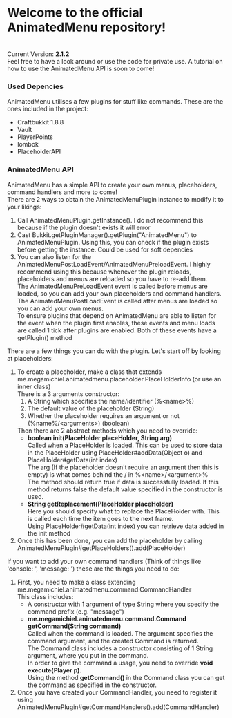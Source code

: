 <h1>Welcome to the official AnimatedMenu repository!</h1><br>
Current Version: <b>2.1.2</b><br>
Feel free to have a look around or use the code for private use. A tutorial on how to use the AnimatedMenu API is soon to come!
<br>
<h3>Used Depencies</h3>
AnimatedMenu utilises a few plugins for stuff like commands. These are the ones included in the project:
<ul>
	<li>Craftbukkit 1.8.8</li>
	<li>Vault</li>
	<li>PlayerPoints</li>
	<li>lombok</li>
	<li>PlaceholderAPI</li>
</ul>
<h3>AnimatedMenu API</h3>
AnimatedMenu has a simple API to create your own menus, placeholders, command handlers and more to come!<br>
There are 2 ways to obtain the AnimatedMenuPlugin instance to modify it to your likings:
<ol>
	<li>Call AnimatedMenuPlugin.getInstance(). I do not recommend this because if the plugin doesn't exists it will error</li>
	<li>Cast Bukkit.getPluginManager().getPlugin("AnimatedMenu") to AnimatedMenuPlugin. Using this, you can check if the plugin exists before getting the instance. Could be used for soft depencies</li>
	<li>
		You can also listen for the AnimatedMenuPostLoadEvent/AnimatedMenuPreloadEvent. I highly recommend using this because whenever the plugin reloads, placeholders and menus are reloaded so you have to re-add them.<br>
		The AnimatedMenuPreLoadEvent event is called before menus are loaded, so you can add your own placeholders and command handlers. The AnimatedMenuPostLoadEvent is called after menus are loaded so you can add your own menus.<br>
		To ensure plugins that depend on AnimatedMenu are able to listen for the event when the plugin first enables, these events and menu loads are called 1 tick after plugins are enabled. Both of these events have a getPlugin() method
	</li>
</ol>
There are a few things you can do with the plugin. Let's start off by looking at placeholders:
<ol>
	<li>
		To create a placeholder, make a class that extends me.megamichiel.animatedmenu.placeholder.PlaceHolderInfo (or use an inner class)<br>
		There is a 3 arguments constructor:
		<ol>
			<li>A String which specifies the name/identifier (%&#60name&#62%)</li>
			<li>The default value of the placeholder (String)</li>
			<li>Whether the placeholder requires an argument or not (%name%/&#60arguments&#62) (boolean)</li>
		</ol>
		Then there are 2 abstract methods which you need to override:
		<ul>
			<li>
				<b>boolean init(PlaceHolder placeHolder, String arg)</b><br>
				Called when a PlaceHolder is loaded. This can be used to store data in the PlaceHolder using PlaceHolder#addData(Object o) and PlaceHolder#getData(int index)<br>
				The arg (If the placeholder doesn't require an argument then this is empty) is what comes behind the / in %&#60name&#62/&#60argument&#62%<br>
				The method should return true if data is successfully loaded. If this method returns false the default value specified in the constructor is used.
			</li>
			<li>
				<b>String getReplacement(PlaceHolder placeHolder)</b><br>
				Here you should specify what to replace the PlaceHolder with. This is called each time the item goes to the next frame.<br>
				Using PlaceHolder#getData(int index) you can retrieve data added in the init method
			</li>
		</ul>
	</li>
	<li>Once this has been done, you can add the placeholder by calling AnimatedMenuPlugin#getPlaceHolders().add(PlaceHolder)</li>
</ol>
If you want to add your own command handlers (Think of things like 'console: <command>', 'message: <command>') these are the things you need to do:
<ol>
	<li>
		First, you need to make a class extending me.megamichiel.animatedmenu.command.CommandHandler<br>
		This class includes:
		<ul>
			<li>A constructor with 1 argument of type String where you specify the command prefix (e.g. "message")</li>
			<li>
				<b>me.megamichiel.animatedmenu.command.Command getCommand(String command)</b><br>
				Called when the command is loaded. The argument specifies the command argument, and the created Command is returned.<br>
				The Command class includes a constructor consisting of 1 String argument, where you put in the command.<br>
				In order to give the command a usage, you need to override <b>void execute(Player p)</b>.<br>
				Using the method <b>getCommand()</b> in the Command class you can get the command as specified in the constructor.
			</li>
		</ul>
	</li>
	<li>
		Once you have created your CommandHandler, you need to register it using AnimatedMenuPlugin#getCommandHandlers().add(CommandHandler)</li>
	</li>
</ol>
